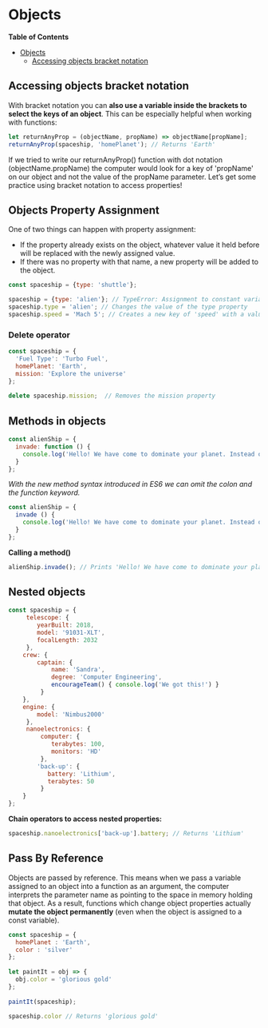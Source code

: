 # Objects

<!-- markdown-toc start - Don't edit this section. Run M-x markdown-toc-refresh-toc -->
**Table of Contents**

- [Objects](#objects)
    - [Accessing objects bracket notation](#accessing-objects-bracket-notation)

<!-- markdown-toc end -->


## Accessing objects bracket notation


With bracket notation you can **also use a variable inside the brackets to select the keys of an object**. This can be especially helpful when working with functions:

```javascript
let returnAnyProp = (objectName, propName) => objectName[propName];
returnAnyProp(spaceship, 'homePlanet'); // Returns 'Earth'
```

If we tried to write our returnAnyProp() function with dot notation (objectName.propName) the computer would look for a key of 'propName' on our object and not the value of the propName parameter. Let’s get some practice using bracket notation to access properties!

## Objects Property Assignment
One of two things can happen with property assignment:

* If the property already exists on the object, whatever value it held before will be replaced with the newly assigned value.
* If there was no property with that name, a new property will be added to the object.

```javascript
const spaceship = {type: 'shuttle'};

spaceship = {type: 'alien'}; // TypeError: Assignment to constant variable.
spaceship.type = 'alien'; // Changes the value of the type property
spaceship.speed = 'Mach 5'; // Creates a new key of 'speed' with a value of 'Mach 5'
```
### **Delete** operator

```javascript
const spaceship = {
  'Fuel Type': 'Turbo Fuel',
  homePlanet: 'Earth',
  mission: 'Explore the universe' 
};
 
delete spaceship.mission;  // Removes the mission property
```

## Methods in objects


```javascript
const alienShip = {
  invade: function () { 
    console.log('Hello! We have come to dominate your planet. Instead of Earth, it shall be called New Xaculon.')
  }
};
```
*With the new method syntax introduced in ES6 we can omit the colon and the function keyword.*

```javascript
const alienShip = {
  invade () { 
    console.log('Hello! We have come to dominate your planet. Instead of Earth, it shall be called New Xaculon.')
  }
};
```

**Calling a method()**
```javascript
alienShip.invade(); // Prints 'Hello! We have come to dominate your planet. Instead of Earth, it shall be called New Xaculon.'
```


## Nested objects

```javascript
const spaceship = {
     telescope: {
        yearBuilt: 2018,
        model: '91031-XLT',
        focalLength: 2032 
     },
    crew: {
        captain: { 
            name: 'Sandra', 
            degree: 'Computer Engineering', 
            encourageTeam() { console.log('We got this!') } 
         }
    },
    engine: {
        model: 'Nimbus2000'
     },
     nanoelectronics: {
         computer: {
            terabytes: 100,
            monitors: 'HD'
         },
        'back-up': {
           battery: 'Lithium',
           terabytes: 50
         }
    }
}; 
```

**Chain operators to access nested properties:**

```javascript
spaceship.nanoelectronics['back-up'].battery; // Returns 'Lithium'
```
## Pass By Reference
Objects are passed by reference. This means when we pass a variable assigned to an object into a function as an argument, the computer interprets the parameter name as pointing to the space in memory holding that object. As a result, functions which change object properties actually **mutate the object permanently** (even when the object is assigned to a const variable).

```javascript
const spaceship = {
  homePlanet : 'Earth',
  color : 'silver'
};
 
let paintIt = obj => {
  obj.color = 'glorious gold'
};
 
paintIt(spaceship);
 
spaceship.color // Returns 'glorious gold'
```


